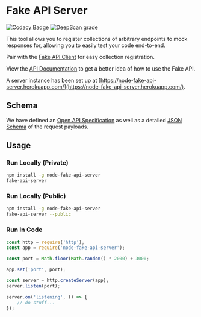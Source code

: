 # Fake API Server

[![Codacy Badge](https://api.codacy.com/project/badge/Grade/2f323f9700ab4e2eaed48f6e79355d70)](https://app.codacy.com/app/jmather/node-fake-api-server?utm_source=github.com&utm_medium=referral&utm_content=jmather/node-fake-api-server&utm_campaign=Badge_Grade_Dashboard)
[![DeepScan grade](https://deepscan.io/api/teams/2509/projects/5227/branches/40566/badge/grade.svg)](https://deepscan.io/dashboard#view=project&tid=2509&pid=5227&bid=40566)

This tool allows you to register collections of arbitrary endpoints to mock responses for, allowing you to easily test your code end-to-end.

Pair with the [Fake API Client](https://github.com/jmather/node-fake-api-client) for easy collection registration.

View the [API Documentation](https://documenter.getpostman.com/view/4858910/S1LpZrgg#intro) to get a better idea of how to use the Fake API.

A server instance has been set up at [https://node-fake-api-server.herokuapp.com/](https://node-fake-api-server.herokuapp.com/).

## Schema

We have defined an [Open API Specification](/public/fake-api.openapi.yaml) as well as a detailed [JSON Schema](/public/fake-api-schema.json) of the request payloads.

## Usage

### Run Locally (Private)

```bash
npm install -g node-fake-api-server
fake-api-server
```

### Run Locally (Public)

```bash
npm install -g node-fake-api-server
fake-api-server --public
```

### Run In Code

```javascript
const http = require('http');
const app = require('node-fake-api-server');

const port = Math.floor(Math.random() * 2000) + 3000;

app.set('port', port);

const server = http.createServer(app);
server.listen(port);

server.on('listening', () => {
    // do stuff...
});
```